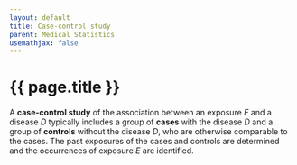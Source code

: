 ```yaml
---
layout: default
title: Case-control study
parent: Medical Statistics
usemathjax: false
---
```


# {{ page.title }}

A **case-control study** of the association between an exposure *E* and a disease *D* typically includes a group of **cases** with the disease *D* and a group of **controls** without the disease *D*, who are otherwise comparable to the cases. The past exposures of the cases and controls are determined and the occurrences of exposure *E* are identified.
